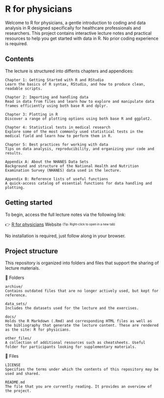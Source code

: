 # R for physicians

Welcome to R for physicians, a gentle introduction to coding and data analysis in R designed specifically for healthcare professionals and researchers. This project contains interactive lecture notes and practical resources to help you get started with data in R. No prior coding experience is required.

## Contents

The lecture is structured into diffents chapters and appendices:

    Chapter 1: Getting Started with R and RStudio
    Learn the basics of R syntax, RStudio, and how to produce clean, readable scripts.

    Chapter 2: Importing and handling data
    Read in data from files and learn how to explore and manipulate data frames efficiently using both base R and dplyr.

    Chapter 3: Plotting in R
    Discover a range of plotting options using both base R and ggplot2.

    Chapter 4: Statistical tests in medical research
    Explore some of the most commonly used statistical tests in the medical field and learn how to perform them in R.

    Chapter 5: Best practices for working with data
    Tips on data analysis, reproducibility, and organizing your code and results.

    Appendix A: About the NHANES Data Sets
    Background and structure of the National Health and Nutrition Examination Survey (NHANES) data used in the lecture.

    Appendix B: Reference lists of useful functions
    A quick-access catalog of essential functions for data handling and plotting.

## Getting started

To begin, access the full lecture notes via the following link:

👉 [R for physicians](https://clairemargaux.github.io/rforphysicians/) Website
<sub><sup>(Tip: Right-click to open in a new tab)</sup></sub>

No installation is required, just follow along in your browser.

## Project structure

This repository is organized into folders and files that support the sharing of lecture materials.

📂 Folders

    archive/
    Contains outdated files that are no longer actively used, but kept for reference.

    data_sets/
    Includes the datasets used for the lecture and the exercises.

    docs/
    Holds the R Markdown (.Rmd) and corresponding HTML files as well as the bibliography that generate the lecture content. These are rendered as the site: R for physicians.

    other_files/
    A collection of additional resources such as cheatsheets. Useful folder for participants looking for supplementary materials.

📄 Files

    LICENSE
    Specifies the terms under which the contents of this repository may be used and shared.

    README.md
    The file that you are currently reading. It provides an overview of the project.